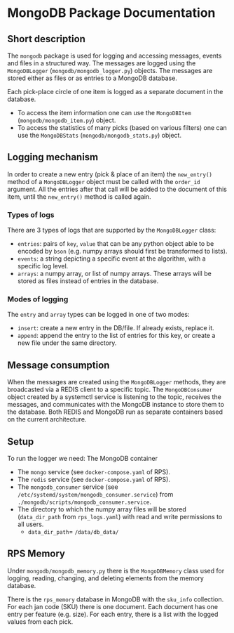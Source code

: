 # MongoDB Package Documentation

## Short description
The `mongodb` package is used for logging and accessing messages, events and files in a
structured way. The messages are logged using the `MongoDBLogger` (`mongodb/mongodb_logger.py`) objects. The messages are stored either as files or as entries to a MongoDB database.

Each pick-place circle of one item is logged as a separate document in the database.
- To access the item information one can use the `MongoDBItem` (`mongodb/mongodb_item.py`) object.
- To access the statistics of many picks (based on various filters) one can use the `MongoDBStats` (`mongodb/mongodb_stats.py`) object.

## Logging mechanism
In order to create a new entry (pick & place of an item) the `new_entry()` method of a `MongoDBLogger` object must be called with the `order_id` argument. All the entries after that call will be added to the document of this item, until the `new_entry()` method is called again.

### Types of logs
There are 3 types of logs that are supported by the `MongoDBLogger` class:
- `entries`: pairs of `key`, `value` that can be any python object able to be encoded by `bson` (e.g. numpy arrays should first be transformed to lists).
- `events`: a string depicting a specific event at the algorithm, with a specific log level.
- `arrays`: a numpy array, or list of numpy arrays. These arrays will be stored as files instead of entries in the database.

### Modes of logging
The `entry` and `array` types can be logged in one of two modes:
- `insert`: create a new entry in the DB/file. If already exists, replace it.
- `append`: append the entry to the list of entries for this key, or create a new file under the same directory.

## Message consumption
When the messages are created using the `MongoDBLogger` methods, they are broadcasted via a REDIS client to a specific topic. The `MongoDBConsumer` object created by a systemctl service is listening to the topic, receives the messages, and communicates with the MongoDB instance to store them to the database. Both REDIS and MongoDB run as separate containers based on the current architecture.

## Setup
To run the logger we need:
The MongoDB container
- The `mongo` service (see `docker-compose.yaml` of RPS).
- The `redis` service (see `docker-compose.yaml` of RPS).
- The `mongodb_consumer` service (see `/etc/systemd/system/mongodb_consumer.service`) from `./mongodb/scripts/mongodb_consumer.service`.
- The directory to which the numpy array files will be stored (`data_dir_path` from `rps_logs.yaml`) with read and write permissions to all users.
  - `data_dir_path`= `/data/db_data/` 

## RPS Memory
Under `mongodb/mongodb_memory.py` there is the `MongoDBMemory` class used for logging, reading, changing, and deleting elements from the memory database.

There is the `rps_memory` database in MongoDB with the `sku_info` collection. For each jan code (SKU) there is one document. Each document has one entry per feature (e.g. size). For each entry, there is a list with the logged values from each pick.
